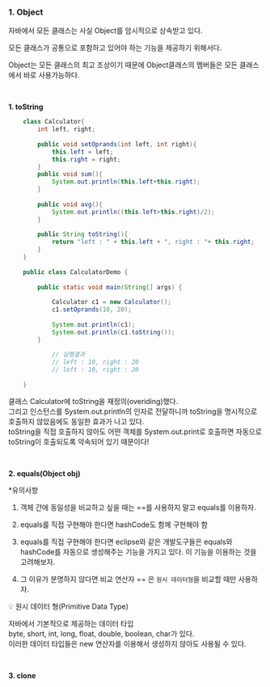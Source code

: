 ### 1. Object

자바에서 모든 클래스는 사실 Object를 암시적으로 상속받고 있다.

모든 클래스가 공통으로 포함하고 있어야 하는 기능을 제공하기 위해서다.

Object는 모든 클래스의 최고 조상이기 때문에 Object클래스의 멤버들은 모든 클래스에서 바로 사용가능하다.

<br>

**1. toString**  
    
```java
    class Calculator{
        int left, right;
          
        public void setOprands(int left, int right){
            this.left = left;
            this.right = right;
        }
        public void sum(){
            System.out.println(this.left+this.right);
        }
          
        public void avg(){
            System.out.println((this.left+this.right)/2);
        }
         
        public String toString(){
            return "left : " + this.left + ", right : "+ this.right;
        }
    }
      
    public class CalculatorDemo {
          
        public static void main(String[] args) {
              
            Calculator c1 = new Calculator();
            c1.setOprands(10, 20);
    
            System.out.println(c1);
            System.out.println(c1.toString());
        }
    		
    		// 실행결과
    		// left : 10, right : 20
    		// left : 10, right : 20
      
    }
```
    
클래스 Calculator에 toString을 재정의(overiding)했다.  
그리고 인스턴스를 System.out.println의 인자로 전달하니까 toString을 명시적으로 호출하지 않았음에도 동일한 효과가 나고 있다.  
toString을 직접 호출하지 않아도 어떤 객체를 System.out.print로 호출하면 자동으로 toString이 호출되도록 약속되어 있기 때문이다!

<br>

**2. equals(Object obj)**
    
*유의사항  
   
1. 객체 간에 동일성을 비교하고 싶을 때는 ==를 사용하지 말고 equals를 이용하자.
    
2. equals를 직접 구현해야 한다면 hashCode도 함께 구현해야 함
    
3. equals를 직접 구현해야 한다면 eclipse와 같은 개발도구들은 equals와 hashCode를 자동으로 생성해주는 기능을 가지고 있다. 이 기능을 이용하는 것을 고려해보자.
    
4. 그 이유가 분명하지 않다면 비교 연산자 == 은 `원시 데이터형`을 비교할 때만 사용하자.
    
<aside>
💡 원시 데이터 형(Primitive Data Type)
    
자바에서 기본적으로 제공하는 데이터 타입  
byte, short, int, long, float, double, boolean, char가 있다.   
이러한 데이터 타입들은 new 연산자를 이용해서 생성하지 않아도 사용될 수 있다.
    
</aside>

<br>

**3. clone**

